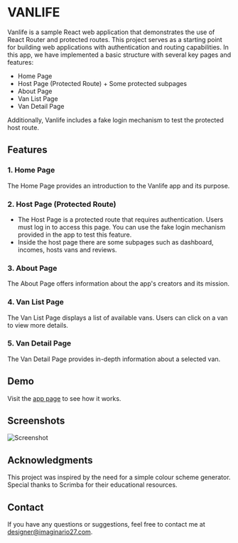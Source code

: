 # VANLIFE

Vanlife is a sample React web application that demonstrates the use of React Router and protected routes. This project serves as a starting point for building web applications with authentication and routing capabilities. In this app, we have implemented a basic structure with several key pages and features:

- Home Page
- Host Page (Protected Route) + Some protected subpages
- About Page
- Van List Page
- Van Detail Page

Additionally, Vanlife includes a fake login mechanism to test the protected host route.

## Features
### 1. Home Page
The Home Page provides an introduction to the Vanlife app and its purpose.

### 2. Host Page (Protected Route)
- The Host Page is a protected route that requires authentication. Users must log in to access this page. You can use the fake login mechanism provided in the app to test this feature.
- Inside the host page there are some subpages such as dashboard, incomes, hosts vans and reviews.

### 3. About Page
The About Page offers information about the app's creators and its mission.

### 4. Van List Page
The Van List Page displays a list of available vans. Users can click on a van to view more details.

### 5. Van Detail Page
The Van Detail Page provides in-depth information about a selected van.

## Demo
Visit the [app page](https://scrimba-vanlife-img27.netlify.app/) to see how it works.

## Screenshots
![Screenshot](https://imaginario27.com/wp-content/uploads/2023/09/generador-esquemas-color-app.png)

## Acknowledgments
This project was inspired by the need for a simple colour scheme generator.
Special thanks to Scrimba for their educational resources.

## Contact
If you have any questions or suggestions, feel free to contact me at designer@imaginario27.com.
